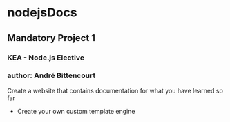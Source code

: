 # nodejsDocs

## Mandatory Project 1
### KEA - Node.js Elective
### author: André Bittencourt
Create a website that contains documentation for what you have learned so far

- Create your own custom template engine